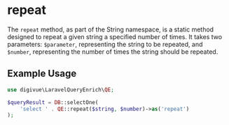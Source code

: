 # repeat

The `repeat` method, as part of the String namespace, is a static method designed to repeat a given string a specified
number of times. It takes two parameters: `$parameter`, representing the string to be repeated, and `$number`,
representing the number of times the string should be repeated.

## Example Usage

```php
use digivue\LaravelQueryEnrich\QE;

$queryResult = DB::selectOne(
    'select ' . QE::repeat($string, $number)->as('repeat')
);
```